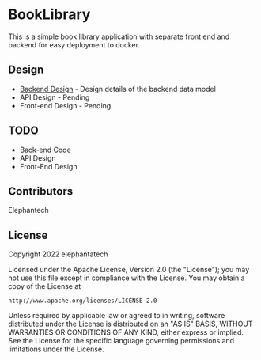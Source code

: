 # BookLibrary

This is a simple book library application with separate front end and backend for easy deployment to docker.

## Design

- [Backend Design]("Backend-Design.md") - Design details of the backend data model
- API Design - Pending
- Front-end Design - Pending

## TODO

- Back-end Code
- API Design
- Front-End Design

## Contributors

Elephantech

## License

Copyright 2022 elephantatech

Licensed under the Apache License, Version 2.0 (the "License");
you may not use this file except in compliance with the License.
You may obtain a copy of the License at

    http://www.apache.org/licenses/LICENSE-2.0

Unless required by applicable law or agreed to in writing, software
distributed under the License is distributed on an "AS IS" BASIS,
WITHOUT WARRANTIES OR CONDITIONS OF ANY KIND, either express or implied.
See the License for the specific language governing permissions and
limitations under the License.